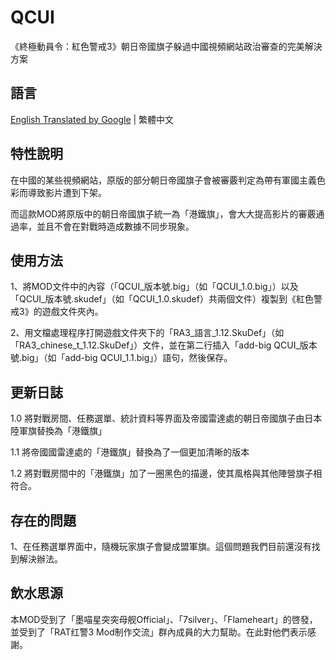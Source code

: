 # QCUI

《終極動員令：紅色警戒3》朝日帝國旗子躲過中國視頻網站政治審查的完美解決方案

## 語言

[English Translated by Google](./README.eng.md) | 繁體中文

## 特性說明

在中國的某些視頻網站，原版的部分朝日帝國旗子會被審覈判定為帶有軍國主義色彩而導致影片遭到下架。

而這款MOD將原版中的朝日帝國旗子統一為「港鐵旗」，會大大提高影片的審覈通過率，並且不會在對戰時造成數據不同步現象。

## 使用方法

1、將MOD文件中的內容（「QCUI_版本號.big」（如「QCUI_1.0.big」）以及「QCUI_版本號.skudef」（如「QCUI_1.0.skudef）共兩個文件）複製到《紅色警戒3》的遊戲文件夾內。

2、用文檔處理程序打開遊戲文件夾下的「RA3_語言_1.12.SkuDef」（如「RA3_chinese_t_1.12.SkuDef」）文件，並在第二行插入「add-big QCUI_版本號.big」（如「add-big QCUI_1.1.big」）語句，然後保存。

## 更新日誌

1.0 將對戰房間、任務選單、統計資料等界面及帝國雷達處的朝日帝國旗子由日本陸軍旗替換為「港鐵旗」

1.1 將帝國國雷達處的「港鐵旗」替換為了一個更加清晰的版本

1.2 將對戰房間中的「港鐵旗」加了一圈黑色的描邊，使其風格與其他陣營旗子相符合。

## 存在的問題

1、在任務選單界面中，隨機玩家旗子會變成盟軍旗。這個問題我們目前還沒有找到解決辦法。

## 飲水思源

本MOD受到了「墨喵星突突母舰Official」、「7silver」、「Flameheart」的啓發，並受到了「RAT红警3 Mod制作交流」群內成員的大力幫助。在此對他們表示感謝。
